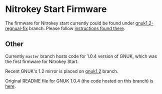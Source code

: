 Nitrokey Start Firmware
==============

The firmware for Nitrokey start currently could be found under [gnuk1.2-regnual-fix](https://github.com/Nitrokey/nitrokey-start-firmware/tree/gnuk1.2-regnual-fix) branch. Please follow [instructions found there](https://github.com/Nitrokey/nitrokey-start-firmware/blob/gnuk1.2-regnual-fix/README.md).


Other
----

Currently `master` branch hosts code for 1.0.4 version of GNUK, which was the first firmware for Nitrokey Start.

Recent GNUK's 1.2 mirror is placed on [gnuk1.2](https://github.com/Nitrokey/nitrokey-start-firmware/tree/gnuk1.2) branch.

Original README file for GNUK 1.0.4 (the code hosted on this branch) is [here](README).
